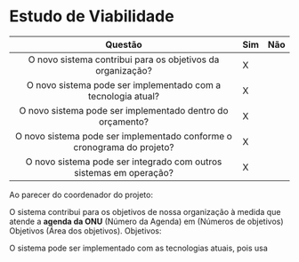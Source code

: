 # Estudo de Viabilidade

Questão    |  Sim | Não  
:--------: | -----|------    
O novo sistema contribui para os objetivos da organização?             |  X  |        
O novo sistema pode ser implementado com a tecnologia atual?           |  X  |   
O novo sistema pode ser implementado dentro do orçamento?              |  X  |
O novo sistema pode ser implementado conforme o cronograma do projeto? |  X  | 
O novo sistema pode ser integrado com outros sistemas em operação?     |  X  |   

Ao parecer do coordenador do projeto:

O sistema contribui para os objetivos de nossa organização à medida que atende a **agenda da ONU** (Número da Agenda) em (Números de objetivos) Objetivos (Área dos objetivos).
Objetivos:

O sistema pode ser implementado com as tecnologias atuais, pois usa 